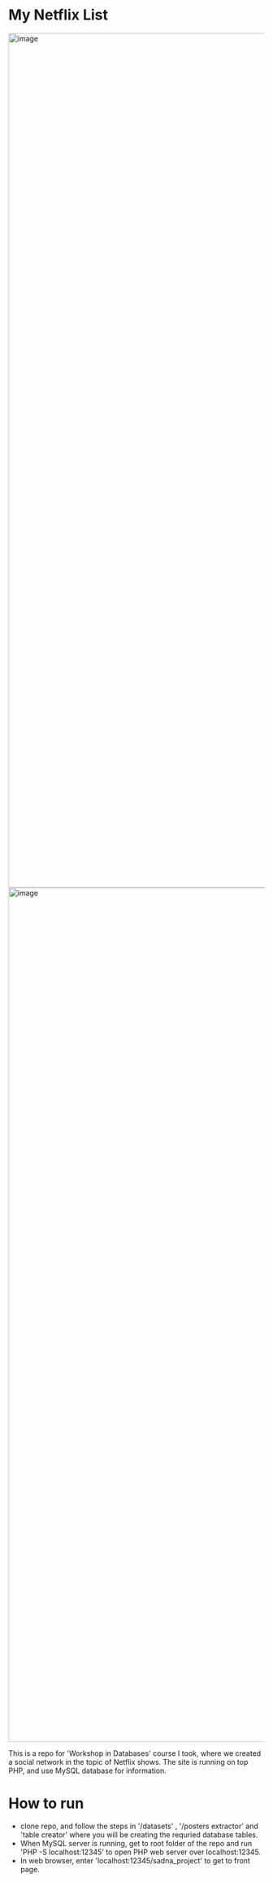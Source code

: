 # My Netflix List

<img width="1680" alt="image" src="https://user-images.githubusercontent.com/38776931/216669123-b82d461d-058f-473a-be4e-f531ad448f76.png">
<img width="1680" alt="image" src="https://user-images.githubusercontent.com/38776931/216669368-132714b7-67e8-4514-9691-d247db506f83.png">

This is a repo for 'Workshop in Databases' course I took, where we created a social network in the topic of Netflix shows. 
The site is running on top PHP, and use MySQL database for information.

# How to run
- clone repo, and follow the steps in '/datasets' , '/posters extractor' and 'table creator' where you will be creating the requried database tables.
- When MySQL server is running, get to root folder of the repo and run 'PHP -S localhost:12345' to open PHP web server over localhost:12345. 
- In web browser, enter 'localhost:12345/sadna_project' to get to front page.
